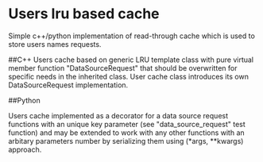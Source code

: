 # Users lru based cache

Simple c++/python implementation of read-through cache which is used to store users names requests.

##C++
Users cache based on generic LRU template class with pure virtual member function "DataSourceRequest" that should be overwritten for specific needs in the inherited class. User cache class introduces its own DataSourceRequest implementation.

##Python

Users cache implemented as a decorator for a data source request functions with an unique key parameter (see "data_source_request" test function) and may be extended to work with any other functions with an arbitary parameters number by serializing them using (\*args, \**kwargs) approach.
